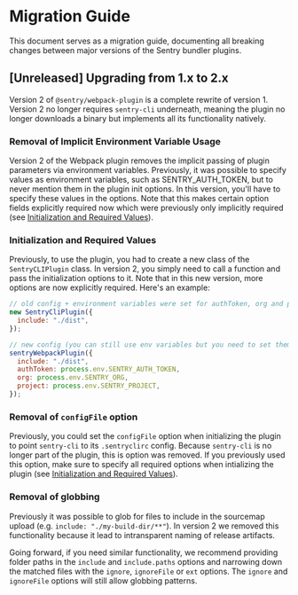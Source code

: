 # Migration Guide

This document serves as a migration guide, documenting all breaking changes between major versions of the Sentry bundler plugins.

## [Unreleased] Upgrading from 1.x to 2.x

Version 2 of `@sentry/webpack-plugin` is a complete rewrite of version 1.
Version 2 no longer requires `sentry-cli` underneath, meaning the plugin no longer downloads a binary but implements all its functionality natively.

### Removal of Implicit Environment Variable Usage

Version 2 of the Webpack plugin removes the implicit passing of plugin parameters via environment variables.
Previously, it was possible to specify values as environment variables, such as SENTRY_AUTH_TOKEN, but to never mention them in the plugin init options.
In this version, you'll have to specify these values in the options.
Note that this makes certain option fields explicitly required now which were previously only implicitly required (see [Initialization and Required Values](#initialization-and-required-values)).

### Initialization and Required Values

Previously, to use the plugin, you had to create a new class of the `SentryCLIPlugin` class.
In version 2, you simply need to call a function and pass the initialization options to it.
Note that in this new version, more options are now explicitly required. Here's an example:

```js
// old config + environment variables were set for authToken, org and project
new SentryCliPlugin({
  include: "./dist",
});

// new config (you can still use env variables but you need to set them explicitly):
sentryWebpackPlugin({
  include: "./dist",
  authToken: process.env.SENTRY_AUTH_TOKEN,
  org: process.env.SENTRY_ORG,
  project: process.env.SENTRY_PROJECT,
});
```

### Removal of `configFile` option

Previously, you could set the `configFile` option when initializing the plugin to point `sentry-cli` to its `.sentryclirc` config.
Because `sentry-cli` is no longer part of the plugin, this is option was removed.
If you previously used this option, make sure to specify all required options when intializing the plugin (see [Initialization and Required Values](#initialization-and-required-values)).

### Removal of globbing

Previously it was possible to glob for files to include in the sourcemap upload (e.g. `include: "./my-build-dir/**"`).
In version 2 we removed this functionality because it lead to intransparent naming of release artifacts.

Going forward, if you need similar functionality, we recommend providing folder paths in the `include` and `include.paths` options and narrowing down the matched files with the `ignore`, `ignoreFile` or `ext` options.
The `ignore` and `ignoreFile` options will still allow globbing patterns.
